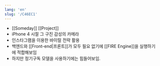 ```yaml
---
lang: 'en'
slug: '/C46EC1'
---
```


- [[Someday]] [[Project]]
- iPhone 4 시절 그 구진 감성의 카메라
- 인스타그램을 이용한 바이럴 전략 활용
- 백엔드와 [[Front-end|프론트]]가 모두 필요 없기에 [[FIRE Engine]]을 실행하기에 적합해보임
- 하지만 정기구독 모델을 사용하기에는 힘들어보임.
